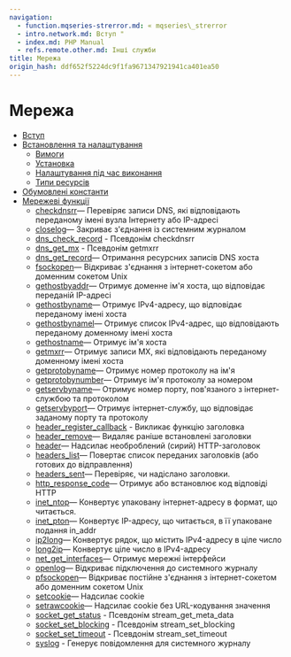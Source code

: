 ```yaml
---
navigation:
  - function.mqseries-strerror.md: « mqseries\_strerror
  - intro.network.md: Вступ "
  - index.md: PHP Manual
  - refs.remote.other.md: Інші служби
title: Мережа
origin_hash: ddf652f5224dc9f1fa9671347921941ca401ea50
---
```

# Мережа

-   [Вступ](intro.network.md)
-   [Встановлення та налаштування](network.setup.md)
    -   [Вимоги](network.requirements.md)
    -   [Установка](network.installation.md)
    -   [Налаштування під час виконання](network.configuration.md)
    -   [Типи ресурсів](network.resources.md)
-   [Обумовлені константи](network.constants.md)
-   [Мережеві функції](ref.network.md)
    -   [checkdnsrr](function.checkdnsrr.md)— Перевіряє записи DNS, які відповідають переданому імені вузла Інтернету або IP-адресі
    -   [closelog](function.closelog.md)— Закриває з'єднання із системним журналом
    -   [dns\_check\_record](function.dns-check-record.md) \- Псевдонім checkdnsrr
    -   [dns\_get\_mx](function.dns-get-mx.md) \- Псевдонім getmxrr
    -   [dns\_get\_record](function.dns-get-record.md)— Отримання ресурсних записів DNS хоста
    -   [fsockopen](function.fsockopen.md)— Відкриває з'єднання з інтернет-сокетом або доменним сокетом Unix
    -   [gethostbyaddr](function.gethostbyaddr.md)— Отримує доменне ім'я хоста, що відповідає переданій IP-адресі
    -   [gethostbyname](function.gethostbyname.md)— Отримує IPv4-адресу, що відповідає переданому імені хоста
    -   [gethostbynamel](function.gethostbynamel.md)— Отримує список IPv4-адрес, що відповідають переданому доменному імені хоста
    -   [gethostname](function.gethostname.md)— Отримує ім'я хоста
    -   [getmxrr](function.getmxrr.md)— Отримує записи MX, які відповідають переданому доменному імені хоста
    -   [getprotobyname](function.getprotobyname.md)— Отримує номер протоколу на ім'я
    -   [getprotobynumber](function.getprotobynumber.md)— Отримує ім'я протоколу за номером
    -   [getservbyname](function.getservbyname.md)— Отримує номер порту, пов'язаного з інтернет-службою та протоколом
    -   [getservbyport](function.getservbyport.md)— Отримує інтернет-службу, що відповідає заданому порту та протоколу
    -   [header\_register\_callback](function.header-register-callback.md) \- Викликає функцію заголовка
    -   [header\_remove](function.header-remove.md)— Видаляє раніше встановлені заголовки
    -   [header](function.header.md)— Надсилає необроблений (сирий) HTTP-заголовок
    -   [headers\_list](function.headers-list.md)— Повертає список переданих заголовків (або готових до відправлення)
    -   [headers\_sent](function.headers-sent.md)— Перевіряє, чи надіслано заголовки.
    -   [http\_response\_code](function.http-response-code.md)— Отримує або встановлює код відповіді HTTP
    -   [inet\_ntop](function.inet-ntop.md)— Конвертує упаковану інтернет-адресу в формат, що читається.
    -   [inet\_pton](function.inet-pton.md)— Конвертує IP-адресу, що читається, в її упаковане подання in\_addr
    -   [ip2long](function.ip2long.md)— Конвертує рядок, що містить IPv4-адресу в ціле число
    -   [long2ip](function.long2ip.md)— Конвертує ціле число в IPv4-адресу
    -   [net\_get\_interfaces](function.net-get-interfaces.md)— Отримує мережні інтерфейси
    -   [openlog](function.openlog.md)— Відкриває підключення до системного журналу
    -   [pfsockopen](function.pfsockopen.md)— Відкриває постійне з'єднання з інтернет-сокетом або доменним сокетом Unix
    -   [setcookie](function.setcookie.md)— Надсилає cookie
    -   [setrawcookie](function.setrawcookie.md)— Надсилає cookie без URL-кодування значення
    -   [socket\_get\_status](function.socket-get-status.md) \- Псевдонім stream\_get\_meta\_data
    -   [socket\_set\_blocking](function.socket-set-blocking.md) \- Псевдонім stream\_set\_blocking
    -   [socket\_set\_timeout](function.socket-set-timeout.md) \- Псевдонім stream\_set\_timeout
    -   [syslog](function.syslog.md) \- Генерує повідомлення для системного журналу
